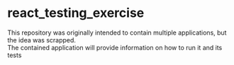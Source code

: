# react_testing_exercise

This repository was originally intended to contain multiple applications, but the idea was scrapped.  
The contained application will provide information on how to run it and its tests
